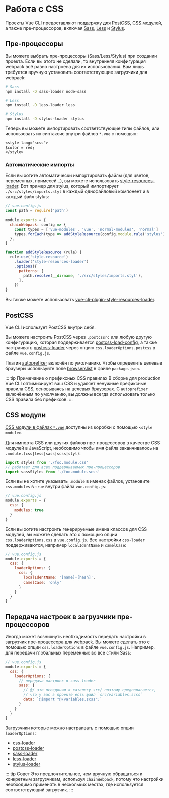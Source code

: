 # Работа с CSS

Проекты Vue CLI предоставляют поддержку для [PostCSS](http://postcss.org/), [CSS модулей](https://github.com/css-modules/css-modules), а также пре-процессоров, включая [Sass](https://sass-lang.com/), [Less](http://lesscss.org/) и [Stylus](http://stylus-lang.com/).

## Пре-процессоры

Вы можете выбрать пре-процессоры (Sass/Less/Stylus) при создании проекта. Если вы этого не сделали, то внутренняя конфигурация webpack всё равно настроена для их использования. Вам лишь требуется вручную установить соответствующие загрузчики для webpack:

``` bash
# Sass
npm install -D sass-loader node-sass

# Less
npm install -D less-loader less

# Stylus
npm install -D stylus-loader stylus
```

Теперь вы можете импортировать соответствующие типы файлов, или использовать их синтаксис внутри файлов `*.vue` с помощью:

``` vue
<style lang="scss">
$color = red;
</style>
```

### Автоматические импорты

Если вы хотите автоматически импортировать файлы (для цветов, переменных, примесей...), вы можете использовать [style-resources-loader](https://github.com/yenshih/style-resources-loader). Вот пример для stylus, который импортирует `./src/styles/imports.styl` в каждый однофайловый компонент и в каждый файл stylus:

```js
// vue.config.js
const path = require('path')

module.exports = {
  chainWebpack: config => {
    const types = ['vue-modules', 'vue', 'normal-modules', 'normal']
    types.forEach(type => addStyleResource(config.module.rule('stylus').oneOf(type)))
  },
}

function addStyleResource (rule) {
  rule.use('style-resource')
    .loader('style-resources-loader')
    .options({
      patterns: [
        path.resolve(__dirname, './src/styles/imports.styl'),
      ],
    })
}
```

Вы также можете использовать [vue-cli-plugin-style-resources-loader](https://www.npmjs.com/package/vue-cli-plugin-style-resources-loader).

## PostCSS

Vue CLI использует PostCSS внутри себя.

Вы можете настроить PostCSS через `.postcssrc` или любую другую конфигурацию, которая поддерживается [postcss-load-config](https://github.com/michael-ciniawsky/postcss-load-config), а также настраивать [postcss-loader](https://github.com/postcss/postcss-loader) через опцию `css.loaderOptions.postcss` в файле `vue.config.js`.

Плагин [autoprefixer](https://github.com/postcss/autoprefixer) включён по умолчанию. Чтобы определить целевые браузеры используйте поле [browserslist](../guide/browser-compatibility.html#browserslist) в файле `package.json`.

::: tip Примечание о префиксных CSS правилах
В сборке для production Vue CLI оптимизирует ваш CSS и удаляет ненужные префиксные правила CSS, основываясь на целевых браузерах. С `autoprefixer` включённым по умолчанию, вы должны всегда использовать только CSS правила без префиксов.
:::

## CSS модули

[CSS модули в файлах `*.vue`](https://vue-loader.vuejs.org/ru/guide/css-modules.html) доступны из коробки с помощью `<style module>`.

Для импорта CSS или других файлов пре-процессоров в качестве CSS модулей в JavaScript, необходимо чтобы имя файла заканчивалось на `.module.(css|less|sass|scss|styl)`:

``` js
import styles from './foo.module.css'
// работает для всех поддерживаемых пре-процессоров
import sassStyles from './foo.module.scss'
```

Если вы не хотите указывать `.module` в именах файлов, установите `css.modules` в `true` внутри файла `vue.config.js`:

``` js
// vue.config.js
module.exports = {
  css: {
    modules: true
  }
}
```

Если вы хотите настроить генерируемые имена классов для CSS модулей, вы можете сделать это с помощью опции `css.loaderOptions.css` в `vue.config.js`. Все настройки `css-loader` поддерживаются, например `localIdentName` и `camelCase`:

``` js
// vue.config.js
module.exports = {
  css: {
    loaderOptions: {
      css: {
        localIdentName: '[name]-[hash]',
        camelCase: 'only'
      }
    }
  }
}
```

## Передача настроек в загрузчики пре-процессоров

Иногда может возникнуть необходимость передать настройки в загрузчик пре-процессора для webpack. Вы можете сделать это с помощью опции `css.loaderOptions` в файле `vue.config.js`. Например, для передачи глобальных переменных во все стили Sass:

``` js
// vue.config.js
module.exports = {
  css: {
    loaderOptions: {
      // передача настроек в sass-loader
      sass: {
        // @/ это псевдоним к каталогу src/ поэтому предполагается,
        // что у вас в проекте есть файл `src/variables.scss`
        data: `@import "@/variables.scss";`
      }
    }
  }
}
```

Загрузчики которые можно настраивать с помощью опции `loaderOptions`:

- [css-loader](https://github.com/webpack-contrib/css-loader)
- [postcss-loader](https://github.com/postcss/postcss-loader)
- [sass-loader](https://github.com/webpack-contrib/sass-loader)
- [less-loader](https://github.com/webpack-contrib/less-loader)
- [stylus-loader](https://github.com/shama/stylus-loader)

::: tip Совет
Это предпочтительнее, чем вручную обращаться к конкретным загрузчикам, используя `chainWebpack`, потому что настройки необходимо применять в нескольких местах, где используется соответствующий загрузчик.
:::
